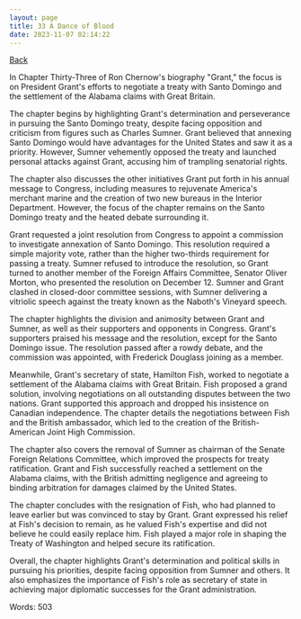 ```yaml
---
layout: page
title: 33 A Dance of Blood
date: 2023-11-07 02:14:22
---
```


[Back](./)


In Chapter Thirty-Three of Ron Chernow's biography "Grant," the focus is on President Grant's efforts to negotiate a treaty with Santo Domingo and the settlement of the Alabama claims with Great Britain.

The chapter begins by highlighting Grant's determination and perseverance in pursuing the Santo Domingo treaty, despite facing opposition and criticism from figures such as Charles Sumner. Grant believed that annexing Santo Domingo would have advantages for the United States and saw it as a priority. However, Sumner vehemently opposed the treaty and launched personal attacks against Grant, accusing him of trampling senatorial rights.

The chapter also discusses the other initiatives Grant put forth in his annual message to Congress, including measures to rejuvenate America's merchant marine and the creation of two new bureaus in the Interior Department. However, the focus of the chapter remains on the Santo Domingo treaty and the heated debate surrounding it.

Grant requested a joint resolution from Congress to appoint a commission to investigate annexation of Santo Domingo. This resolution required a simple majority vote, rather than the higher two-thirds requirement for passing a treaty. Sumner refused to introduce the resolution, so Grant turned to another member of the Foreign Affairs Committee, Senator Oliver Morton, who presented the resolution on December 12. Sumner and Grant clashed in closed-door committee sessions, with Sumner delivering a vitriolic speech against the treaty known as the Naboth's Vineyard speech.

The chapter highlights the division and animosity between Grant and Sumner, as well as their supporters and opponents in Congress. Grant's supporters praised his message and the resolution, except for the Santo Domingo issue. The resolution passed after a rowdy debate, and the commission was appointed, with Frederick Douglass joining as a member.

Meanwhile, Grant's secretary of state, Hamilton Fish, worked to negotiate a settlement of the Alabama claims with Great Britain. Fish proposed a grand solution, involving negotiations on all outstanding disputes between the two nations. Grant supported this approach and dropped his insistence on Canadian independence. The chapter details the negotiations between Fish and the British ambassador, which led to the creation of the British-American Joint High Commission.

The chapter also covers the removal of Sumner as chairman of the Senate Foreign Relations Committee, which improved the prospects for treaty ratification. Grant and Fish successfully reached a settlement on the Alabama claims, with the British admitting negligence and agreeing to binding arbitration for damages claimed by the United States.

The chapter concludes with the resignation of Fish, who had planned to leave earlier but was convinced to stay by Grant. Grant expressed his relief at Fish's decision to remain, as he valued Fish's expertise and did not believe he could easily replace him. Fish played a major role in shaping the Treaty of Washington and helped secure its ratification.

Overall, the chapter highlights Grant's determination and political skills in pursuing his priorities, despite facing opposition from Sumner and others. It also emphasizes the importance of Fish's role as secretary of state in achieving major diplomatic successes for the Grant administration.

Words: 503